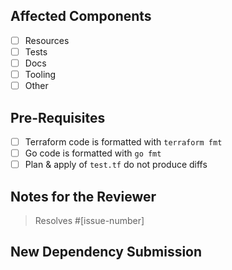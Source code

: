 ## Affected Components
* [ ] Resources
* [ ] Tests
* [ ] Docs
* [ ] Tooling
* [ ] Other

## Pre-Requisites
* [ ] Terraform code is formatted with `terraform fmt`
* [ ] Go code is formatted with `go fmt`
* [ ] Plan & apply of `test.tf` do not produce diffs

<!-- You can erase any parts of this template not applicable to your Pull Request. -->
## Notes for the Reviewer
<!-- Anything the reviewer should pay extra attention to. -->

> Resolves #[issue-number]

## New Dependency Submission
<!-- Please explain here why we need the new dependency. -->
